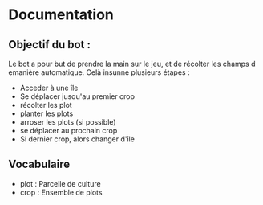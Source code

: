 # Documentation
## Objectif du bot :
Le bot a pour but de prendre la main sur le jeu, et de récolter les champs d emanière automatique.
Celà insunne plusieurs étapes :
- Acceder à une île
- Se déplacer jusqu'au premier crop
- récolter les plot
- planter les plots
- arroser les plots (si possible)
- se déplacer au prochain crop
- Si dernier crop, alors changer d'île
## Vocabulaire
- plot : Parcelle de culture
- crop : Ensemble de plots